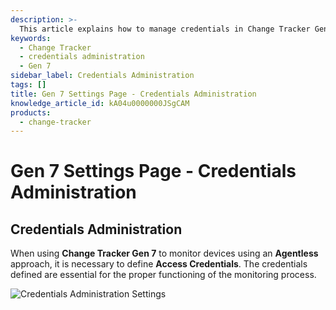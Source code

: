 ```yaml
---
description: >-
  This article explains how to manage credentials in Change Tracker Gen 7 for monitoring devices using an Agentless approach.
keywords:
  - Change Tracker
  - credentials administration
  - Gen 7
sidebar_label: Credentials Administration
tags: []
title: Gen 7 Settings Page - Credentials Administration
knowledge_article_id: kA04u0000000JSgCAM
products:
  - change-tracker
---
```


# Gen 7 Settings Page - Credentials Administration

## Credentials Administration

When using **Change Tracker Gen 7** to monitor devices using an **Agentless** approach, it is necessary to define **Access Credentials**. The credentials defined are essential for the proper functioning of the monitoring process.

![Credentials Administration Settings](https://nwxcorp--c.na147.content.force.com/sfc/dist/version/download/?oid=00D7000000091pB&ids=0684u00000LdJzU&d=%2Fa%2F4u000000LzZr%2FuGIDrYyNWga7rIBqdh7q1xl27tp1_wks0rnvGGdAB1U&asPdf=false)